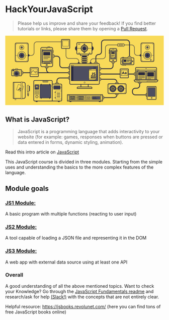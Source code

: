 # HackYourJavaScript

> Please help us improve and share your feedback! If you find better tutorials or links, please share them by opening a [Pull Request](https://github.com/HackYourFuture-CPH/JavaScript/pulls).

![animation of electronic things connected to each other](./JS.gif)

## What is JavaScript?

> JavaScript is a programming language that adds interactivity to your website (for example: games, responses when buttons are pressed or data entered in forms, dynamic styling, animation).

Read this intro article on [JavaScript](https://developer.mozilla.org/en-US/docs/Learn/Getting_started_with_the_web/JavaScript_basics)

This JavaScript course is divided in three modules. Starting from the simple uses and understanding the basics to the more complex features of the language.

## Module goals

### [JS1 Module:](./javascript1)

A basic program with multiple functions (reacting to user input)

### [JS2 Module:](./javascript2)

A tool capable of loading a JSON file and representing it in the DOM

### [JS3 Module:](./javascript3)

A web app with external data source using at least one API

### Overall

A good understanding of all the above mentioned topics. Want to check your Knowledge?
Go through the [JavaScript Fundamentals readme](./fundamentals) and research/ask for help [(Slack!)](https://hackyourfuture-cph.slack.com) with the concepts that are not entirely clear.

Helpful resource: <https://jsbooks.revolunet.com/> (here you can find tons of free JavaScript books online)
